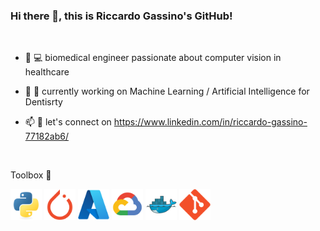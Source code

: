 ### Hi there 👋, this is Riccardo Gassino's GitHub!

<br/>

- 🧬 💻 biomedical engineer passionate about computer vision in healthcare
  
- 🧠 🦷 currently working on Machine Learning / Artificial Intelligence for Dentisrty

- 📫 🚀 let's connect on https://www.linkedin.com/in/riccardo-gassino-77182ab6/

<br/>

Toolbox 🧰

<img src="https://github.com/devicons/devicon/blob/master/icons/python/python-original.svg" width=50> <img src="https://github.com/devicons/devicon/blob/master/icons/pytorch/pytorch-original.svg" width=50> <img src="https://github.com/devicons/devicon/blob/master/icons/azure/azure-original.svg" width=50> <img src="https://github.com/devicons/devicon/blob/master/icons/googlecloud/googlecloud-original.svg" width=50> <img src="https://github.com/devicons/devicon/blob/master/icons/docker/docker-original.svg" width=50> <img src="https://github.com/devicons/devicon/blob/master/icons/git/git-original.svg" width=50>

<!--
**riccgass/riccgass** is a ✨ _special_ ✨ repository because its `README.md` (this file) appears on your GitHub profile.

Here are some ideas to get you started:


- 🌱 I’m currently learning ...
- 👯 I’m looking to collaborate on ...
- 🤔 I’m looking for help with ...
- 💬 Ask me about ...
- 📫 How to reach me: ...
- 😄 Pronouns: ...
- ⚡ Fun fact: ...
-->
